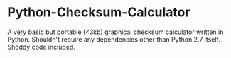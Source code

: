 # Python-Checksum-Calculator

A very basic but portable (<3kb) graphical checksum calculator written in Python. Shouldn't require any dependencies other than Python 2.7 itself. Shoddy code included.